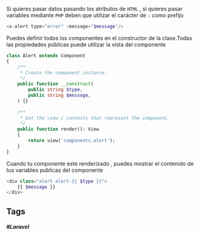 Si quieres pasar datos pasando los atributos de `HTML` , si quieres pasar variables mediante `PHP` deben que utilizar el carácter de `:` como prefijo

```php
<x-alert type="error" :message="$message"/>
```

Puedes definir todos los componentes en el constructor de la clase.Todas las propiedades  públicas puede utilizar la vista del componente 

```php
class Alert extends Component
{
    /**
     * Create the component instance.
     */
    public function __construct(
        public string $type,
        public string $message,
    ) {}
 
    /**
     * Get the view / contents that represent the component.
     */
    public function render(): View
    {
        return view('components.alert');
    }
}
```

Cuando tu componente este renderizado , puedes mostrar el contenido de tus variables publicas del componente 

```php
<div class="alert alert-{{ $type }}">
    {{ $message }}
</div>
```
## Tags

##### #Laravel